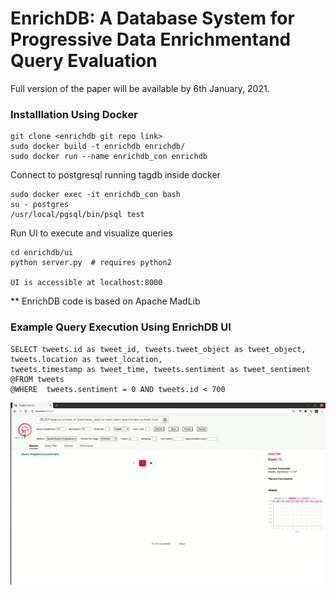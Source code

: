 # EnrichDB: A Database System for Progressive Data Enrichmentand Query Evaluation 

Full version of the paper will be available by 6th January, 2021.

### Installlation Using Docker

```
git clone <enrichdb git repo link>
sudo docker build -t enrichdb enrichdb/
sudo docker run --name enrichdb_con enrichdb
```

Connect to  postgresql running tagdb inside docker 
```
sudo docker exec -it enrichdb_con bash
su - postgres 
/usr/local/pgsql/bin/psql test
```
Run UI to execute and visualize queries

```
cd enrichdb/ui
python server.py  # requires python2

UI is accessible at localhost:8000
```
** EnrichDB code is based on Apache MadLib

### Example Query Execution Using EnrichDB UI
```
SELECT tweets.id as tweet_id, tweets.tweet_object as tweet_object, tweets.location as tweet_location, 
tweets.timestamp as tweet_time, tweets.sentiment as tweet_sentiment @FROM tweets 
@WHERE  tweets.sentiment = 0 AND tweets.id < 700
```
![](tagdb-ui.gif)

